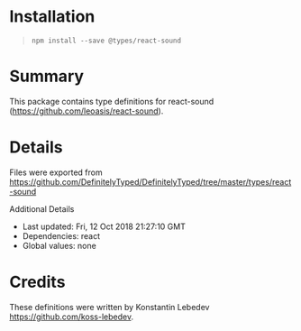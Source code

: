 # Installation
> `npm install --save @types/react-sound`

# Summary
This package contains type definitions for react-sound (https://github.com/leoasis/react-sound).

# Details
Files were exported from https://github.com/DefinitelyTyped/DefinitelyTyped/tree/master/types/react-sound

Additional Details
 * Last updated: Fri, 12 Oct 2018 21:27:10 GMT
 * Dependencies: react
 * Global values: none

# Credits
These definitions were written by Konstantin Lebedev <https://github.com/koss-lebedev>.
